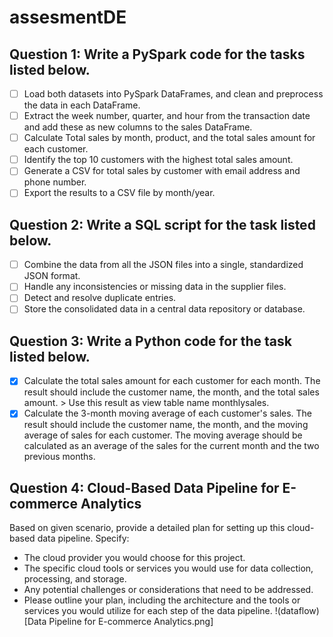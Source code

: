 # assesmentDE
## Question 1: Write a PySpark code for the tasks listed below.
- [ ] Load both datasets into PySpark DataFrames, and clean and preprocess the data in each DataFrame.
- [ ] Extract the week number, quarter, and hour from the transaction date and add these as new columns to the sales DataFrame.
- [ ] Calculate Total sales by month, product, and the total sales amount for each customer.
- [ ] Identify the top 10 customers with the highest total sales amount.
- [ ] Generate a CSV for total sales by customer with email address and phone number.
- [ ] Export the results to a CSV file by month/year.

## Question 2: Write a SQL script for the task listed below.
- [ ] Combine the data from all the JSON files into a single, standardized JSON format.
- [ ] Handle any inconsistencies or missing data in the supplier files.
- [ ] Detect and resolve duplicate entries.
- [ ] Store the consolidated data in a central data repository or database.

## Question 3: Write a Python code for the task listed below.
- [x] Calculate the total sales amount for each customer for each month. The result should include the customer name, the month, and the total sales amount.
      > Use this result as view table name monthlysales.
- [x] Calculate the 3-month moving average of each customer's sales. The result should include the customer name, the month, and the moving average of sales for each customer. The moving average should be calculated as an average of the sales for the current month and the two previous months.

## Question 4: Cloud-Based Data Pipeline for E-commerce Analytics
Based on given scenario, provide a detailed plan for setting up this cloud-based data pipeline. Specify:
-	The cloud provider you would choose for this project.
-	The specific cloud tools or services you would use for data collection, processing, and storage.
-	Any potential challenges or considerations that need to be addressed.
-	Please outline your plan, including the architecture and the tools or services you would utilize for each step of the data pipeline.
  !(dataflow)[Data Pipeline for E-commerce Analytics.png]
